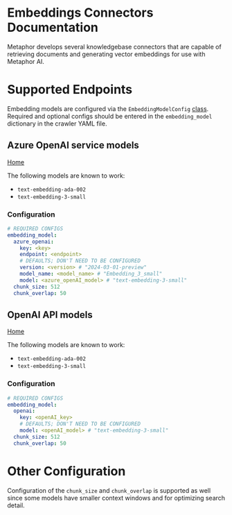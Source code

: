 # Embeddings Connectors Documentation

Metaphor develops several knowledgebase connectors that are capable of retrieving documents and generating vector embeddings for use with Metaphor AI.

# Supported Endpoints

Embedding models are configured via the `EmbeddingModelConfig` [class](/metaphor/common/embeddings_config.py). Required and optional configs should be entered in the `embedding_model` dictionary in the crawler YAML file. 

## Azure OpenAI service models
[Home](https://azure.microsoft.com/en-us/products/ai-services/openai-service)

The following models are known to work:
* `text-embedding-ada-002`
* `text-embedding-3-small`

### Configuration

```yaml
# REQUIRED CONFIGS
embedding_model:
  azure_openai:
    key: <key>
    endpoint: <endpoint>
    # DEFAULTS; DON'T NEED TO BE CONFIGURED
    version: <version> # "2024-03-01-preview"
    model_name: <model_name> # "Embedding_3_small"
    model: <azure_openAI_model> # "text-embedding-3-small"
  chunk_size: 512
  chunk_overlap: 50
```

## OpenAI API models
[Home](https://platform.openai.com)

The following models are known to work:
* `text-embedding-ada-002`
* `text-embedding-3-small`

### Configuration

```yaml
# REQUIRED CONFIGS
embedding_model:
  openai:
    key: <openAI_key>
    # DEFAULTS; DON'T NEED TO BE CONFIGURED
    model: <openAI_model> # "text-embedding-3-small"
  chunk_size: 512
  chunk_overlap: 50
```

# Other Configuration

Configuration of the `chunk_size` and `chunk_overlap` is supported as well since some models have smaller context windows and for optimizing search detail.
